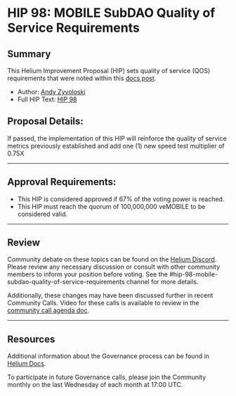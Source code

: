# HIP 98: MOBILE SubDAO Quality of Service Requirements

## Summary

This Helium Improvement Proposal (HIP) sets quality of service (QOS) requirements that were noted within this [docs post](https://docs.helium.com/mobile/proof-of-coverage/).

- Author: [Andy Zyvoloski](https://github.com/heatedlime)
- Full HIP Text: [HIP 98](https://github.com/helium/HIP/blob/afd363bd261ae13d4f732dba7b62f09f2d119516/0098-mobile-subdao-quality-of-service-requirements.md)

## Proposal Details:

If passed, the implementation of this HIP will reinforce the quality of service metrics previously established and add one (1) new speed test multiplier of 0.75X

***

## Approval Requirements:

* This HIP is considered approved if 67% of the voting power is reached.
* This HIP must reach the quorum of 100,000,000 veMOBILE to be considered valid.

***

## Review

Community debate on these topics can be found on the [Helium Discord](https://discord.com/invite/helium). Please review any necessary discussion or consult with other community members to inform your position before voting. See the #hip-98-mobile-subdao-quality-of-service-requirements channel for more details.

Additionally, these changes may have been discussed further in recent Community Calls. Video for these calls is available to review in the [community call agenda doc](https://helium.foundation/community-call).

***

## Resources

Additional information about the Governance process can be found in [Helium Docs](https://docs.helium.com/governance).

To participate in future Governance calls, please join the Community monthly on the last Wednesday of each month at 17:00 UTC.
